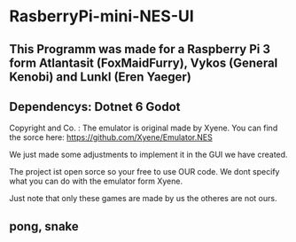 # RasberryPi-mini-NES-UI
This Programm was made for a Raspberry Pi 3
form Atlantasit (FoxMaidFurry), Vykos (General Kenobi) and Lunkl (Eren Yaeger)
------------------------------------------------------------------------------
Dependencys:
Dotnet 6
Godot
---------------------
Copyright and Co. :
The emulator is original made by Xyene.
You can find the sorce here: https://github.com/Xyene/Emulator.NES

We just made some adjustments to implement it in the GUI we have created.

The project ist open sorce so your free to use OUR code.
We dont specify what you can do with the emulator form Xyene.

Just note that only these games are made by us the otheres are not ours.

pong,
snake
--------------
